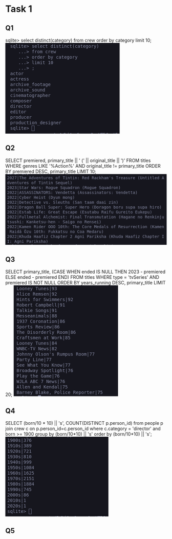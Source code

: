 # Task 1

## Q1
sqlite> select distinct(category) from crew order by category limit 10;
![Q1 Solution](image.png)

## Q2
SELECT premiered, primary_title || ' (' || original_title || ')' FROM titles WHERE genres LIKE '%Action%' AND original_title != primary_title ORDER BY premiered DESC, primary_title LIMIT 10;
![Q2 Solution](image-1.png)

## Q3
SELECT primary_title, (CASE WHEN ended IS NULL THEN 2023 - premiered ELSE ended - premiered END) FROM titles WHERE type = 'tvSeries' AND premiered IS NOT NULL ORDER BY years_running DESC, primary_title LIMIT 20;
![Q3 Solution](image-2.png)

## Q4
SELECT (born/10 * 10) || 's', COUNT(DISTINCT p.person_id) from people p join crew c on p.person_id=c.person_id where c.category = 'director' and born >= 1900 group by (born/10*10) || 's' order by (born/10\*10) || 's';
![Q4 Solution](image-3.png)

## Q5
